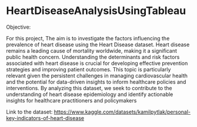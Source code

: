 # HeartDiseaseAnalysisUsingTableau

Objective:


For this project, The aim is to investigate the factors influencing the prevalence of heart disease using the Heart Disease dataset. Heart disease remains a leading cause of mortality worldwide, making it a significant public health concern. Understanding the determinants and risk factors associated with heart disease is crucial for developing effective prevention strategies and improving patient outcomes. This topic is particularly relevant given the persistent challenges in managing cardiovascular health and the potential for data-driven insights to inform healthcare policies and interventions. By analyzing this dataset, we seek to contribute to the understanding of heart disease epidemiology and identify actionable insights for healthcare practitioners and policymakers


Link to the dataset: https://www.kaggle.com/datasets/kamilpytlak/personal-key-indicators-of-heart-disease
